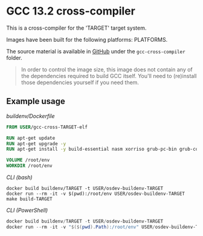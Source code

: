 # GCC 13.2 cross-compiler

This is a cross-compiler for the 'TARGET' target system.

Images have been built for the following platforms: PLATFORMS.

The source material is available in [GitHub](https://github.com/techiekeith/osdev) under the `gcc-cross-compiler` folder.

> In order to control the image size, this image does not contain any of the dependencies required to build GCC itself. You'll need to (re)install those dependencies yourself if you need them.

## Example usage

*buildenv/Dockerfile*
```dockerfile
FROM USER/gcc-cross-TARGET-elf

RUN apt-get update
RUN apt-get upgrade -y
RUN apt-get install -y build-essential nasm xorriso grub-pc-bin grub-common

VOLUME /root/env
WORKDIR /root/env
```

*CLI (bash)*
```shell
docker build buildenv/TARGET -t USER/osdev-buildenv-TARGET
docker run --rm -it -v $(pwd):/root/env USER/osdev-buildenv-TARGET make build-TARGET
```

*CLI (PowerShell)*
```powershell
docker build buildenv/TARGET -t USER/osdev-buildenv-TARGET
docker run --rm -it -v "$($(pwd).Path):/root/env" USER/osdev-buildenv-TARGET make build-TARGET
```
